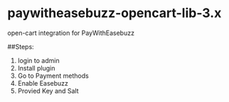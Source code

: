 # paywitheasebuzz-opencart-lib-3.x 
open-cart integration for PayWithEasebuzz 

##Steps:

1. login to admin 
2. Install plugin
3. Go to Payment methods
5. Enable Easebuzz
6. Provied Key and Salt

